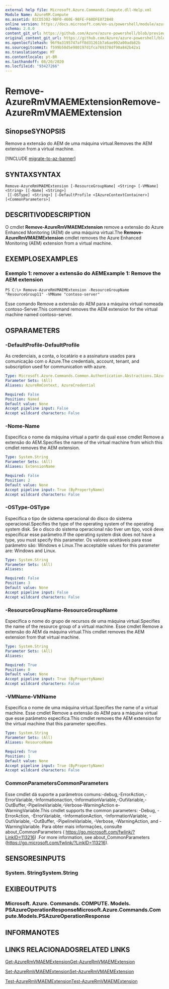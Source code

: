 ```yaml
---
external help file: Microsoft.Azure.Commands.Compute.dll-Help.xml
Module Name: AzureRM.Compute
ms.assetid: B1CD5302-9BF0-460E-98FE-F60DFE072848
online version: https://docs.microsoft.com/en-us/powershell/module/azurerm.compute/remove-azurermvmaemextension
schema: 2.0.0
content_git_url: https://github.com/Azure/azure-powershell/blob/preview/src/ResourceManager/Compute/Commands.Compute/help/Remove-AzureRmVMAEMExtension.md
original_content_git_url: https://github.com/Azure/azure-powershell/blob/preview/src/ResourceManager/Compute/Commands.Compute/help/Remove-AzureRmVMAEMExtension.md
ms.openlocfilehash: 96f9a3195747aff8d31261b7a6ae992a00adb82b
ms.sourcegitcommit: f599b50d5e980197d1fca769378df90a842b42a1
ms.translationtype: MT
ms.contentlocale: pt-BR
ms.lasthandoff: 08/20/2020
ms.locfileid: "93427266"
---
```

# <span data-ttu-id="cab1a-101">Remove-AzureRmVMAEMExtension</span><span class="sxs-lookup"><span data-stu-id="cab1a-101">Remove-AzureRmVMAEMExtension</span></span>

## <span data-ttu-id="cab1a-102">Sinopse</span><span class="sxs-lookup"><span data-stu-id="cab1a-102">SYNOPSIS</span></span>
<span data-ttu-id="cab1a-103">Remove a extensão do AEM de uma máquina virtual.</span><span class="sxs-lookup"><span data-stu-id="cab1a-103">Removes the AEM extension from a virtual machine.</span></span>

[!INCLUDE [migrate-to-az-banner](../../includes/migrate-to-az-banner.md)]

## <span data-ttu-id="cab1a-104">SYNTAX</span><span class="sxs-lookup"><span data-stu-id="cab1a-104">SYNTAX</span></span>

```
Remove-AzureRmVMAEMExtension [-ResourceGroupName] <String> [-VMName] <String> [[-Name] <String>]
 [[-OSType] <String>] [-DefaultProfile <IAzureContextContainer>] [<CommonParameters>]
```

## <span data-ttu-id="cab1a-105">DESCRITIVO</span><span class="sxs-lookup"><span data-stu-id="cab1a-105">DESCRIPTION</span></span>
<span data-ttu-id="cab1a-106">O cmdlet **Remove-AzureRmVMAEMExtension** remove a extensão do Azure Enhanced Monitoring (AEM) de uma máquina virtual.</span><span class="sxs-lookup"><span data-stu-id="cab1a-106">The **Remove-AzureRmVMAEMExtension** cmdlet removes the Azure Enhanced Monitoring (AEM) extension from a virtual machine.</span></span>

## <span data-ttu-id="cab1a-107">EXEMPLOS</span><span class="sxs-lookup"><span data-stu-id="cab1a-107">EXAMPLES</span></span>

### <span data-ttu-id="cab1a-108">Exemplo 1: remover a extensão do AEM</span><span class="sxs-lookup"><span data-stu-id="cab1a-108">Example 1: Remove the AEM extension</span></span>
```
PS C:\> Remove-AzureRmVMAEMExtension -ResourceGroupName "ResourceGroup11" -VMName "contoso-server"
```

<span data-ttu-id="cab1a-109">Esse comando Remove a extensão do AEM para a máquina virtual nomeada contoso-Server.</span><span class="sxs-lookup"><span data-stu-id="cab1a-109">This command removes the AEM extension for the virtual machine named contoso-server.</span></span>

## <span data-ttu-id="cab1a-110">OS</span><span class="sxs-lookup"><span data-stu-id="cab1a-110">PARAMETERS</span></span>

### <span data-ttu-id="cab1a-111">-DefaultProfile</span><span class="sxs-lookup"><span data-stu-id="cab1a-111">-DefaultProfile</span></span>
<span data-ttu-id="cab1a-112">As credenciais, a conta, o locatário e a assinatura usados para comunicação com o Azure.</span><span class="sxs-lookup"><span data-stu-id="cab1a-112">The credentials, account, tenant, and subscription used for communication with azure.</span></span>

```yaml
Type: Microsoft.Azure.Commands.Common.Authentication.Abstractions.IAzureContextContainer
Parameter Sets: (All)
Aliases: AzureRmContext, AzureCredential

Required: False
Position: Named
Default value: None
Accept pipeline input: False
Accept wildcard characters: False
```

### <span data-ttu-id="cab1a-113">-Nome</span><span class="sxs-lookup"><span data-stu-id="cab1a-113">-Name</span></span>
<span data-ttu-id="cab1a-114">Especifica o nome da máquina virtual a partir da qual esse cmdlet Remove a extensão do AEM.</span><span class="sxs-lookup"><span data-stu-id="cab1a-114">Specifies the name of the virtual machine from which this cmdlet removes the AEM extension.</span></span>

```yaml
Type: System.String
Parameter Sets: (All)
Aliases: ExtensionName

Required: False
Position: 2
Default value: None
Accept pipeline input: True (ByPropertyName)
Accept wildcard characters: False
```

### <span data-ttu-id="cab1a-115">-OSType</span><span class="sxs-lookup"><span data-stu-id="cab1a-115">-OSType</span></span>
<span data-ttu-id="cab1a-116">Especifica o tipo de sistema operacional do disco do sistema operacional.</span><span class="sxs-lookup"><span data-stu-id="cab1a-116">Specifies the type of the operating system of the operating system disk.</span></span>
<span data-ttu-id="cab1a-117">Se o disco do sistema operacional não tiver um tipo, você deve especificar esse parâmetro.</span><span class="sxs-lookup"><span data-stu-id="cab1a-117">If the operating system disk does not have a type, you must specify this parameter.</span></span>
<span data-ttu-id="cab1a-118">Os valores aceitáveis para esse parâmetro são: Windows e Linux.</span><span class="sxs-lookup"><span data-stu-id="cab1a-118">The acceptable values for this parameter are: Windows and Linux.</span></span>

```yaml
Type: System.String
Parameter Sets: (All)
Aliases:

Required: False
Position: 3
Default value: None
Accept pipeline input: False
Accept wildcard characters: False
```

### <span data-ttu-id="cab1a-119">-ResourceGroupName</span><span class="sxs-lookup"><span data-stu-id="cab1a-119">-ResourceGroupName</span></span>
<span data-ttu-id="cab1a-120">Especifica o nome do grupo de recursos de uma máquina virtual.</span><span class="sxs-lookup"><span data-stu-id="cab1a-120">Specifies the name of the resource group of a virtual machine.</span></span>
<span data-ttu-id="cab1a-121">Esse cmdlet Remove a extensão do AEM da máquina virtual.</span><span class="sxs-lookup"><span data-stu-id="cab1a-121">This cmdlet removes the AEM extension from that virtual machine.</span></span>

```yaml
Type: System.String
Parameter Sets: (All)
Aliases:

Required: True
Position: 0
Default value: None
Accept pipeline input: True (ByPropertyName)
Accept wildcard characters: False
```

### <span data-ttu-id="cab1a-122">-VMName</span><span class="sxs-lookup"><span data-stu-id="cab1a-122">-VMName</span></span>
<span data-ttu-id="cab1a-123">Especifica o nome de uma máquina virtual.</span><span class="sxs-lookup"><span data-stu-id="cab1a-123">Specifies the name of a virtual machine.</span></span>
<span data-ttu-id="cab1a-124">Esse cmdlet Remove a extensão do AEM para a máquina virtual que esse parâmetro especifica.</span><span class="sxs-lookup"><span data-stu-id="cab1a-124">This cmdlet removes the AEM extension for the virtual machine that this parameter specifies.</span></span>

```yaml
Type: System.String
Parameter Sets: (All)
Aliases: ResourceName

Required: True
Position: 1
Default value: None
Accept pipeline input: True (ByPropertyName)
Accept wildcard characters: False
```

### <span data-ttu-id="cab1a-125">CommonParameters</span><span class="sxs-lookup"><span data-stu-id="cab1a-125">CommonParameters</span></span>
<span data-ttu-id="cab1a-126">Esse cmdlet dá suporte a parâmetros comuns:-debug,-ErrorAction,-ErrorVariable,-Informationaction,-InformationVariable,-OutVariable,-OutBuffer,-PipelineVariable,-Verbose-WarningAction e-WarningVariable.</span><span class="sxs-lookup"><span data-stu-id="cab1a-126">This cmdlet supports the common parameters: -Debug, -ErrorAction, -ErrorVariable, -InformationAction, -InformationVariable, -OutVariable, -OutBuffer, -PipelineVariable, -Verbose, -WarningAction, and -WarningVariable.</span></span> <span data-ttu-id="cab1a-127">Para obter mais informações, consulte about_CommonParameters ( https://go.microsoft.com/fwlink/?LinkID=113216) .</span><span class="sxs-lookup"><span data-stu-id="cab1a-127">For more information, see about_CommonParameters (https://go.microsoft.com/fwlink/?LinkID=113216).</span></span>

## <span data-ttu-id="cab1a-128">SENSORES</span><span class="sxs-lookup"><span data-stu-id="cab1a-128">INPUTS</span></span>

### <span data-ttu-id="cab1a-129">System. String</span><span class="sxs-lookup"><span data-stu-id="cab1a-129">System.String</span></span>

## <span data-ttu-id="cab1a-130">EXIBE</span><span class="sxs-lookup"><span data-stu-id="cab1a-130">OUTPUTS</span></span>

### <span data-ttu-id="cab1a-131">Microsoft. Azure. Commands. COMPUTE. Models. PSAzureOperationResponse</span><span class="sxs-lookup"><span data-stu-id="cab1a-131">Microsoft.Azure.Commands.Compute.Models.PSAzureOperationResponse</span></span>

## <span data-ttu-id="cab1a-132">INFORMA</span><span class="sxs-lookup"><span data-stu-id="cab1a-132">NOTES</span></span>

## <span data-ttu-id="cab1a-133">LINKS RELACIONADOS</span><span class="sxs-lookup"><span data-stu-id="cab1a-133">RELATED LINKS</span></span>

[<span data-ttu-id="cab1a-134">Get-AzureRmVMAEMExtension</span><span class="sxs-lookup"><span data-stu-id="cab1a-134">Get-AzureRmVMAEMExtension</span></span>](./Get-AzureRmVMAEMExtension.md)

[<span data-ttu-id="cab1a-135">Set-AzureRmVMAEMExtension</span><span class="sxs-lookup"><span data-stu-id="cab1a-135">Set-AzureRmVMAEMExtension</span></span>](./Set-AzureRmVMAEMExtension.md)

[<span data-ttu-id="cab1a-136">Test-AzureRmVMAEMExtension</span><span class="sxs-lookup"><span data-stu-id="cab1a-136">Test-AzureRmVMAEMExtension</span></span>](./Test-AzureRmVMAEMExtension.md)


